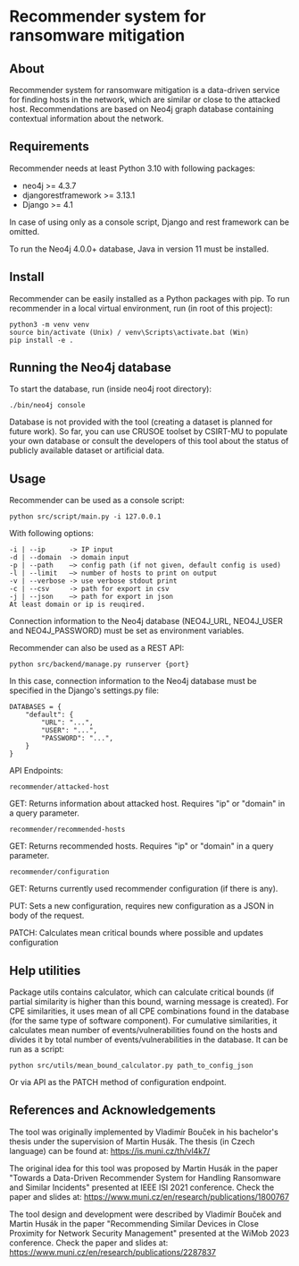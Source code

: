 # Recommender system for ransomware mitigation

## About
Recommender system for ransomware mitigation is a data-driven service for 
finding hosts in the network, which are similar or close to the attacked host. 
Recommendations are based on Neo4j graph database containing contextual
information about the network.

## Requirements
Recommender needs at least Python 3.10 with following packages:
- neo4j >= 4.3.7
- djangorestframework >= 3.13.1 
- Django >= 4.1

In case of using only as a console script, Django and rest framework can 
be omitted.

To run the Neo4j 4.0.0+ database, Java in version 11 must be installed.

## Install 
Recommender can be easily installed as a Python packages with pip. 
To run recommender in a local virtual environment, run (in root of this 
project):

    python3 -m venv venv
    source bin/activate (Unix) / venv\Scripts\activate.bat (Win)
    pip install -e .


## Running the Neo4j database
To start the database, run (inside neo4j root directory):
    
    ./bin/neo4j console

Database is not provided with the tool (creating a dataset is planned for future work). So far, you can use CRUSOE toolset by CSIRT-MU to populate your own database or consult the developers of this tool about the status of publicly available dataset or artificial data.

## Usage
Recommender can be used as a console script:

    python src/script/main.py -i 127.0.0.1

With following options:

    -i | --ip      -> IP input
    -d | --domain  -> domain input
    -p | --path    –> config path (if not given, default config is used)
    -l | --limit   –> number of hosts to print on output
    -v | --verbose -> use verbose stdout print
    -c | --csv     -> path for export in csv
    -j | --json    –> path for export in json
    At least domain or ip is reuqired.

Connection information to the Neo4j database (NEO4J_URL, NEO4J_USER and 
NEO4J_PASSWORD) must be set as environment variables.

Recommender can also be used as a REST API:

    python src/backend/manage.py runserver {port}

In this case, connection information to the Neo4j database must be 
specified in the Django's settings.py file:

    DATABASES = {
        "default": {
            "URL": "...",
            "USER": "...",
            "PASSWORD": "...",
        }
    }

API Endpoints:

    recommender/attacked-host

GET: Returns information about attacked host. Requires "ip" or "domain" 
in a query parameter.
    
    recommender/recommended-hosts

GET: Returns recommended hosts. Requires "ip" or "domain" in a query parameter.
    
    recommender/configuration
 
GET: Returns currently used recommender configuration (if there is any).

PUT: Sets a new configuration, requires new configuration as a JSON in 
body of the request.

PATCH: Calculates mean critical bounds where possible and updates configuration

## Help utilities
Package utils contains calculator, which can calculate critical bounds 
(if partial similarity is higher than this bound, warning message is created). 
For CPE similarities, it uses mean of all CPE combinations found in the 
database (for the same type of software component). For cumulative 
similarities, it calculates mean number of events/vulnerabilities 
found on the hosts and divides it by total number of events/vulnerabilities 
in the database. It can be run as a script:

    python src/utils/mean_bound_calculator.py path_to_config_json

Or via API as the PATCH method of configuration endpoint.

## References and Acknowledgements

The tool was originally implemented by Vladimír Bouček in his bachelor's thesis under the supervision of Martin Husák. The thesis (in Czech language) can be found at: https://is.muni.cz/th/vl4k7/

The original idea for this tool was proposed by Martin Husák in the paper "Towards a Data-Driven Recommender System for Handling Ransomware and Similar Incidents" presented at IEEE ISI 2021 conference. Check the paper and slides at:
https://www.muni.cz/en/research/publications/1800767

The tool design and development were described by Vladimír Bouček and Martin Husák in the paper "Recommending Similar Devices in Close Proximity for Network Security Management" presented at the WiMob 2023 conference. Check the paper and slides at:
https://www.muni.cz/en/research/publications/2287837
